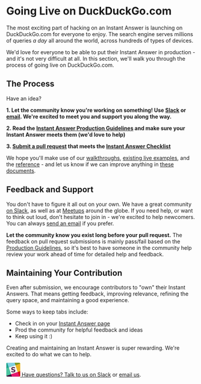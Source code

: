 # Going Live on DuckDuckGo.com

The most exciting part of hacking on an Instant Answer is launching on DuckDuckGo.com for everyone to enjoy. The search engine serves millions of queries *a day* all around the world, across hundreds of types of devices. 

We'd love for everyone to be able to put their Instant Answer in production - and it's not very difficult at all. In this section, we'll walk you through the process of going live on DuckDuckGo.com.

## The Process

Have an idea? 

**1. Let the community know you're working on something! Use [Slack](mailto:QuackSlack@duckduckgo.com?subject=AddMe) or [email](mailto:open@duckduckgo.com). We're excited to meet you and support you along the way.**

**2. Read the [Instant Answer Production Guidelines](#) and make sure your Instant Answer meets them (we'd love to help)**

**3. [Submit a pull request](#) that meets the [Instant Answer Checklist](#)**

We hope you'll make use of our [walkthroughs](#), [existing live examples](https://duck.co/ia), and the [reference](#) - and let us know if we can improve anything in [these documents](https://github.com/duckduckgo/duckduckgo-documentation).

## Feedback and Support

You don't have to figure it all out on your own. We have a great community [on Slack](mailto:QuackSlack@duckduckgo.com?subject=AddMe), as well as at [Meetups](http://duckduckgo.meetup.com) around the globe. If you need help, or want to think out loud, don't hesitate to join in - we're excited to help newcomers. You can always [send an email](mailto:open@duckduckgo.com) if you prefer.

**Let the community know you exist long before your pull request.** The feedback on pull request submissions is mainly pass/fail based on the [Production Guidelines](#), so it's best to have someone in the community help review your work ahead of time for detailed help and feedback.

## Maintaining Your Contribution

Even after submission, we encourage contributors to "own" their Instant Answers. That means getting feedback, improving relevance, refining the query space, and maintaining a good experience.

Some ways to keep tabs include: 

- Check in on your [Instant Answer page](https://duck.co/ia)
- Prod the community for helpful feedback and ideas
- Keep using it :)

Creating and maintaining an Instant Answer is super rewarding. We're excited to do what we can to help.

[![slack](duckduckhack/assets/slack.png) Have questions? Talk to us on Slack](mailto:QuackSlack@duckduckgo.com?subject=AddMe) or [email us](mailto:open@duckduckgo.com).